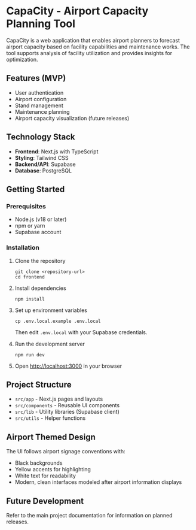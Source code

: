 # CapaCity - Airport Capacity Planning Tool

CapaCity is a web application that enables airport planners to forecast airport capacity based on facility capabilities and maintenance works. The tool supports analysis of facility utilization and provides insights for optimization.

## Features (MVP)

- User authentication
- Airport configuration
- Stand management
- Maintenance planning
- Airport capacity visualization (future releases)

## Technology Stack

- **Frontend**: Next.js with TypeScript
- **Styling**: Tailwind CSS
- **Backend/API**: Supabase
- **Database**: PostgreSQL

## Getting Started

### Prerequisites

- Node.js (v18 or later)
- npm or yarn
- Supabase account

### Installation

1. Clone the repository
   ```
   git clone <repository-url>
   cd frontend
   ```

2. Install dependencies
   ```
   npm install
   ```

3. Set up environment variables
   ```
   cp .env.local.example .env.local
   ```
   Then edit `.env.local` with your Supabase credentials.

4. Run the development server
   ```
   npm run dev
   ```

5. Open [http://localhost:3000](http://localhost:3000) in your browser

## Project Structure

- `src/app` - Next.js pages and layouts
- `src/components` - Reusable UI components
- `src/lib` - Utility libraries (Supabase client)
- `src/utils` - Helper functions

## Airport Themed Design

The UI follows airport signage conventions with:
- Black backgrounds
- Yellow accents for highlighting
- White text for readability
- Modern, clean interfaces modeled after airport information displays

## Future Development

Refer to the main project documentation for information on planned releases.
